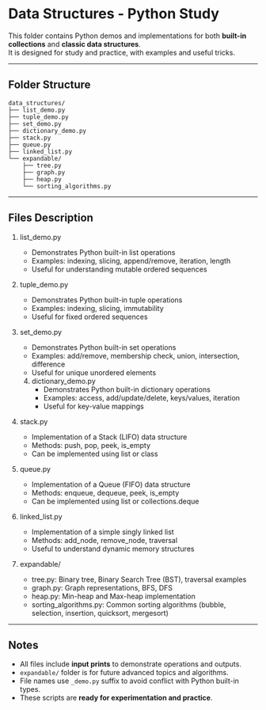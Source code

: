 Data Structures - Python Study
==============================

This folder contains Python demos and implementations for both **built-in collections** and **classic data structures**.  
It is designed for study and practice, with examples and useful tricks.

------------------------------------------------------------
Folder Structure
------------------------------------------------------------
```
data_structures/
├── list_demo.py
├── tuple_demo.py
├── set_demo.py
├── dictionary_demo.py
├── stack.py
├── queue.py
├── linked_list.py
└── expandable/
    ├── tree.py
    ├── graph.py
    ├── heap.py
    └── sorting_algorithms.py
```

------------------------------------------------------------
Files Description
------------------------------------------------------------

1. list_demo.py
   - Demonstrates Python built-in list operations
   - Examples: indexing, slicing, append/remove, iteration, length
   - Useful for understanding mutable ordered sequences

2. tuple_demo.py
   - Demonstrates Python built-in tuple operations
   - Examples: indexing, slicing, immutability
   - Useful for fixed ordered sequences

3. set_demo.py
   - Demonstrates Python built-in set operations
   - Examples: add/remove, membership check, union, intersection, difference
   - Useful for unique unordered elements

   4. dictionary_demo.py
      - Demonstrates Python built-in dictionary operations
      - Examples: access, add/update/delete, keys/values, iteration
      - Useful for key-value mappings

5. stack.py
   - Implementation of a Stack (LIFO) data structure
   - Methods: push, pop, peek, is_empty
   - Can be implemented using list or class

6. queue.py
   - Implementation of a Queue (FIFO) data structure
   - Methods: enqueue, dequeue, peek, is_empty
   - Can be implemented using list or collections.deque

7. linked_list.py
   - Implementation of a simple singly linked list
   - Methods: add_node, remove_node, traversal
   - Useful to understand dynamic memory structures

8. expandable/
   - tree.py: Binary tree, Binary Search Tree (BST), traversal examples
   - graph.py: Graph representations, BFS, DFS
   - heap.py: Min-heap and Max-heap implementation
   - sorting_algorithms.py: Common sorting algorithms (bubble, selection, insertion, quicksort, mergesort)

------------------------------------------------------------
Notes
------------------------------------------------------------
- All files include **input prints** to demonstrate operations and outputs.
- `expandable/` folder is for future advanced topics and algorithms.
- File names use `_demo.py` suffix to avoid conflict with Python built-in types.
- These scripts are **ready for experimentation and practice**.